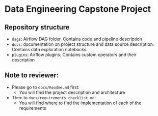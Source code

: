 # Data Engineering Capstone Project
## Repository structure
- `dags`: Airflow DAG folder. Contains code and pipeline description
- `docs`: documentation on project structure and data source description. Contains data exploration notebooks.
- `plugins`: Airflow plugins. Contains custom operators and their description

## Note to reviewer:
- Please go to `docs/Readme.md` first:
    - You will find the project description and architecture
- Then to `docs/requirements_checklist.md`:
    - You will find where to find the implementation of each of the requirements
